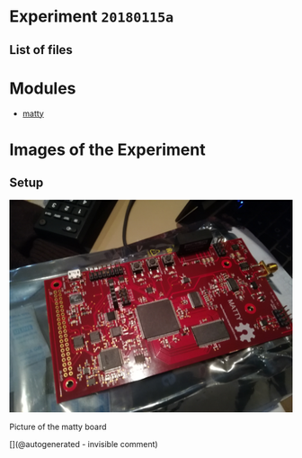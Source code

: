 # Experiment `20180115a`

## List of files




# Modules

* [matty](/matty/)




# Images of the Experiment

## Setup

![](/matty/images/IMG_20180115_194856.jpg)

Picture of the matty board










[](@autogenerated - invisible comment)